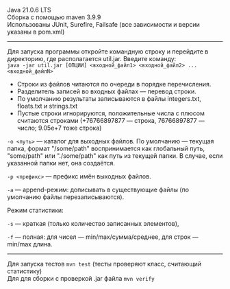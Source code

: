 Java 21.0.6 LTS  
Сборка с помощью maven 3.9.9  
Использованы JUnit, Surefire, Failsafe (все зависимости и версии указаны в pom.xml)

---
  
Для запуска программы откройте командную строку и перейдите в директорию, где располагается util.jar. Введите команду:  
`java -jar util.jar [ОПЦИИ] <входной_файл1> <входной_файл2> ... <входной_файлN>`  
  
* Строки из файлов читаются по очереди в порядке перечисления.
* Разделитель записей во входных файлах — перевод строки.
* По умолчанию результаты записываются в файлы integers.txt, floats.txt и strings.txt
* Пустые строки игнорируются, положительные числа с плюсом считаются строками (+76766897877 — строка, 76766897877 — число; 9.05e+7 тоже строка)

`-o <путь>` — каталог для выходных файлов. По умолчанию — текущая папка, формат "/some/path" воспринимается как глобальный путь, "some/path" или "./some/path" как путь из текущей папки. В случае, если указанной папки нет, она создаётся.

`-p <префикс>` — префикс имён выходных файлов.

`-a` — append-режим: дописывать в существующие файлы
(по умолчанию файлы перезаписываются).

Режим статистики:

`-s` — краткая (только количество записанных элементов),

`-f` — полная: для чисел — min/max/сумма/среднее, для строк — min/max длина.

---
  
Для запуска тестов `mvn test` (тесты проверяют класс, считающий статистику)  
Для для сборки с проверкой .jar файла `mvn verify`  
